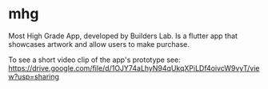 # mhg

Most High Grade App, developed by Builders Lab. Is a flutter app that showcases artwork and allow users to make purchase.

To see a short video clip of the app's prototype see: 
https://drive.google.com/file/d/1OJY74aLhyN94qUkqXPiLDf4oivcW9vyT/view?usp=sharing
